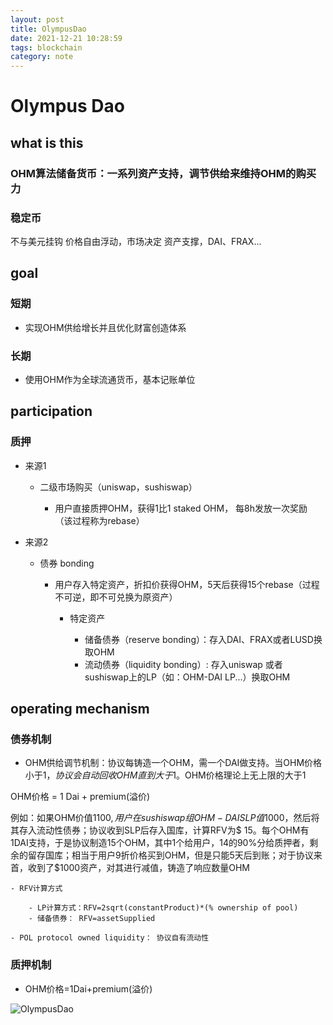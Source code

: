 ```yaml
---
layout: post
title: OlympusDao
date: 2021-12-21 10:28:59
tags: blockchain
category: note
---
```


# Olympus Dao

## what is this

### OHM算法储备货币：一系列资产支持，调节供给来维持OHM的购买力

### 稳定币

不与美元挂钩
价格自由浮动，市场决定
资产支撑，DAI、FRAX...

## goal

### 短期

- 实现OHM供给增长并且优化财富创造体系

### 长期

- 使用OHM作为全球流通货币，基本记账单位

## participation

### 质押

- 来源1

  - 二级市场购买（uniswap，sushiswap）

    - 用户直接质押OHM，获得1比1 staked OHM， 每8h发放一次奖励 （该过程称为rebase）

- 来源2

  - 债券 bonding

    - 用户存入特定资产，折扣价获得OHM，5天后获得15个rebase（过程不可逆，即不可兑换为原资产）

      - 特定资产

        - 储备债券（reserve bonding）：存入DAI、FRAX或者LUSD换取OHM
        - 流动债券（liquidity bonding）: 存入uniswap 或者 sushiswap上的LP（如：OHM-DAI LP...）换取OHM

## operating mechanism

### 债券机制

- OHM供给调节机制：协议每铸造一个OHM，需一个DAI做支持。当OHM价格小于$1，协议会自动回收OHM直到大于$1。OHM价格理论上无上限的大于1

OHM价格 = 1 Dai + premium(溢价)

例如：如果OHM价值$1100 , 用户在sushiswap 组OHM-DAI SLP 值$1000，然后将其存入流动性债券；协议收到SLP后存入国库，计算RFV为$
15。每个OHM有1DAI支持，于是协议制造15个OHM，其中1个给用户，14的90%分给质押者，剩余的留存国库；相当于用户9折价格买到OHM，但是只能5天后到账；对于协议来首，收到了$1000资产，对其进行减值，铸造了响应数量OHM


	- RFV计算方式
	
		- LP计算方式：RFV=2sqrt(constantProduct)*(% ownership of pool)
		- 储备债券： RFV=assetSupplied
	
	- POL protocol owned liquidity： 协议自有流动性

### 质押机制

- OHM价格=1Dai+premium(溢价)

![OlympusDao](https://raw.githubusercontent.com/arano9/pic-host/main/img/OlympusDao.png)
